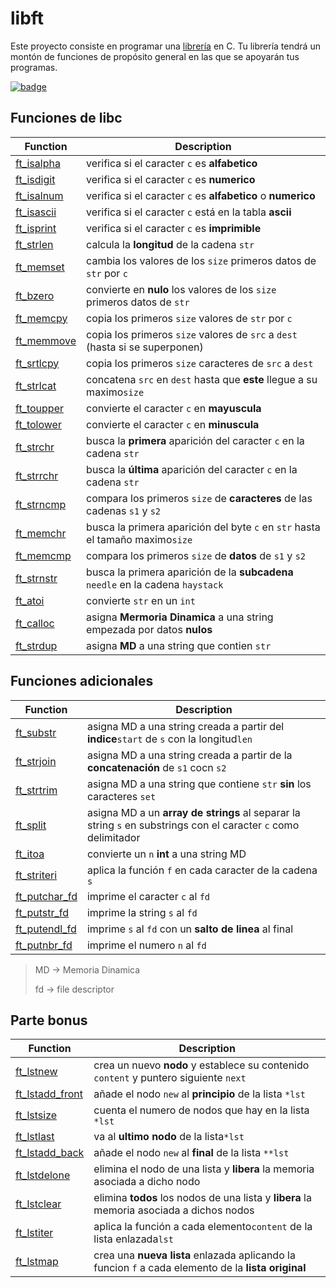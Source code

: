 # libft
Este proyecto consiste en programar una [librería](./inc/libft.h) en C. Tu librería tendrá un montón de funciones de propósito general en las que se apoyarán tus programas.

[![badge](https://github.com/byaliego/42-project-badges/blob/main/badges/libftm.png)](./src)

## Funciones de libc
| Function | Description |
| -------- | ----------- |
|[ft_isalpha](./src/ft_isalpha.c) |verifica si el caracter `c` es **alfabetico**                                   |
|[ft_isdigit](./src/ft_isdigit.c) |verifica si el caracter `c` es **numerico**                                     |
|[ft_isalnum](./src/ft_isalnum.c) |verifica si el caracter `c` es **alfabetico** o **numerico**                    |
|[ft_isascii](./src/ft_isascii.c) |verifica si el caracter `c` está en la tabla **ascii**                          |
|[ft_isprint](./src/ft_isprint.c) |verifica si el caracter `c` es **imprimible**                                   |
|[ft_strlen](./src/ft_strlen.c)   |calcula la **longitud** de la cadena `str`                                      |
|[ft_memset](./src/ft_memset.c)   |cambia los valores de los `size` primeros datos de  `str` por `c`               |
|[ft_bzero](./src/ft_bzero.c)     |convierte en **nulo** los valores de los `size` primeros datos de `str`         |
|[ft_memcpy](./src/ft_memcpy.c)   |copia los primeros `size` valores de `str` por `c`                              |
|[ft_memmove](./src/ft_memmove.c) |copia los primeros `size` valores de `src` a `dest` (hasta si se superponen)    |
|[ft_srtlcpy](./src/ft_strlcpy.c) |copia los primeros `size` caracteres de `src` a `dest`                          |
|[ft_strlcat](./src/ft_strlcat.c) |concatena `src` en `dest` hasta que **este** llegue a su maximo`size`           |
|[ft_toupper](./src/ft_toupper.c) |convierte el caracter `c` en **mayuscula**                                      |
|[ft_tolower](./src/ft_tolower.c) |convierte el caracter `c` en **minuscula**                                      |
|[ft_strchr](./src/ft_strchr.c)   |busca la **primera** aparición del caracter `c` en la cadena `str`              |
|[ft_strrchr](./src/ft_strrchr.c) |busca la **última** aparición del caracter `c` en la cadena `str`               |
|[ft_strncmp](./src/ft_strncmp.c) |compara los primeros `size` de **caracteres** de las cadenas `s1` y `s2`        |
|[ft_memchr](./src/ft_memchr.c)   |busca la primera aparición del byte `c` en `str` hasta el tamaño maximo`size`   |
|[ft_memcmp](./src/ft_memcmp.c)   |compara los primeros `size` de **datos** de `s1` y `s2`                         |
|[ft_strnstr](./src/ft_strnstr.c) |busca la primera aparición de la **subcadena** `needle` en la cadena `haystack` |
|[ft_atoi](./src/ft_atoi.c)       |convierte `str` en un `int`                                                     |
|[ft_calloc](./src/ft_calloc.c)   |asigna **Mermoria Dinamica** a una string empezada por datos **nulos**          |
|[ft_strdup](./src/ft_strdup.c)   |asigna **MD** a una string que contien `str`                                    | 


## Funciones adicionales
| Function | Description |
| -------- | ----------- |
|[ft_substr](./src/ft_substr.c)         |asigna MD a una string creada a partir del **indice**`start` de `s` con la longitud`len`                        |
|[ft_strjoin](./src/ft_srtjoin.c)       |asigna MD a una string creada a partir de la **concatenación** de `s1` cocn `s2`                                |
|[ft_strtrim](./src/ft_strtrim.c)       |asigna MD a una string que contiene `str` **sin** los caracteres `set`                                          |
|[ft_split](./src/ft_split.c)           |asigna MD a un **array de strings** al separar la string `s` en substrings con el caracter `c` como delimitador |
|[ft_itoa](./src/ft_itoa.c)             |convierte un `n` **int** a una string MD                                                                        |
|[ft_striteri](./src/ft_striteri.c)     |aplica la función `f` en cada caracter de la cadena `s`                                                         |
|[ft_putchar_fd](./src/ft_putchar_fd.c) |imprime el caracter `c` al `fd`                                                                                 |
|[ft_putstr_fd](./src/ft_putstr_fd.c)   |imprime la string `s` al `fd`                                                                                   |
|[ft_putendl_fd](./src/ft_putendl_fd.c) |imprime `s` al `fd` con un **salto de linea** al final                                                          |
|[ft_putnbr_fd](./src/ft_putnbr_fd.c)   |imprime el numero `n` al `fd`                                                                                   |
> MD -> Memoria Dinamica
> 
> fd -> file descriptor


## Parte bonus
| Function | Description |
| -------- | ----------- |
|[ft_lstnew](./src/ft_lstnew_bonus.c)             |crea un nuevo **nodo** y establece su contenido `content` y puntero siguiente `next`                |
|[ft_lstadd_front](./src/ft_lstadd_front_bonus.c) |añade el nodo `new` al **principio** de la lista `*lst`                                             |
|[ft_lstsize](./src/ft_lstsize_bonus.c)           |cuenta el numero de nodos que hay en la lista `*lst`                                                |
|[ft_lstlast](./src/ft_lstlast_bonus.c)           |va al **ultimo nodo** de la lista`*lst`                                                             |
|[ft_lstadd_back](./src/ft_lstadd_back_bonus.c)   |añade el nodo `new` al **final** de la lista `**lst`                                                |
|[ft_lstdelone](./src/ft_lstdelone_bonus.c)       |elimina el nodo de una lista y **libera** la memoria asociada a dicho nodo                          |
|[ft_lstclear](./src/ft_lstclear_bonus.c)         |elimina **todos** los nodos de una lista y **libera** la memoria asociada a dichos nodos            |
|[ft_lstiter](./src/ft_lstiter_bonus.c)           |aplica la función a cada elemento`content` de la lista enlazada`lst`                                |
|[ft_lstmap](./src/ft_lstmap_bonus.c)             |crea una **nueva lista** enlazada aplicando la funcion `f` a cada elemento de la **lista original** |
